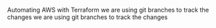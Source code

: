 Automating AWS with Terraform
we are using git branches to track the changes
we are using git branches to track the changes
